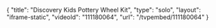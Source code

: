 {
    "title": "Discovery Kids Pottery Wheel Kit",
    "type": "solo",
    "layout": "iframe-static",
    "videoId": "111180064",
    "url": "\/tvpembed\/111180064"
}
